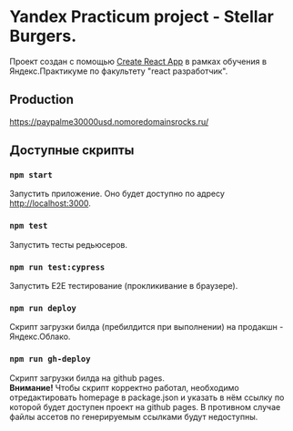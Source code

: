 # Yandex Practicum project - Stellar Burgers.

Проект создан с помощью [Create React App](https://github.com/facebook/create-react-app) в рамках обучения в Яндекс.Практикуме по факультету "react разработчик".

## Production
https://paypalme30000usd.nomoredomainsrocks.ru/

## Доступные скрипты

### `npm start` 
Запустить приложение. Оно будет доступно по адресу [http://localhost:3000](http://localhost:3000).  
### `npm test`   
Запустить тесты редьюсеров.  
### `npm run test:cypress`  
Запустить E2E тестирование (прокликивание в браузере).
### `npm run deploy`   
Скрипт загрузки билда (пребилдится при выполнении) на продакшн - Яндекс.Облако.
### `npm run gh-deploy`  
Скрипт загрузки билда на github pages.   
**Внимание!** Чтобы скрипт корректно работал, необходимо отредактировать homepage в package.json и указать в нём ссылку по которой будет доступен проект на github pages. В противном случае файлы ассетов по генерируемым ссылками будут недоступны. 
